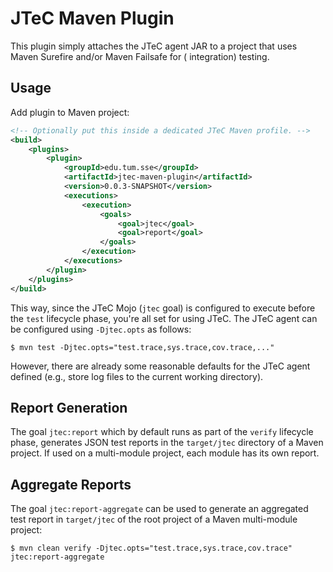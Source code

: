 # JTeC Maven Plugin

This plugin simply attaches the JTeC agent JAR to a project that uses Maven Surefire and/or Maven Failsafe for (
integration) testing.

## Usage

Add plugin to Maven project:

```xml
<!-- Optionally put this inside a dedicated JTeC Maven profile. -->
<build>
    <plugins>
        <plugin>
            <groupId>edu.tum.sse</groupId>
            <artifactId>jtec-maven-plugin</artifactId>
            <version>0.0.3-SNAPSHOT</version>
            <executions>
                <execution>
                    <goals>
                        <goal>jtec</goal>
                        <goal>report</goal>
                    </goals>
                </execution>
            </executions>
        </plugin>
    </plugins>
</build>
```

This way, since the JTeC Mojo (`jtec` goal) is configured to execute before the `test` lifecycle phase, you're all set
for using JTeC.
The JTeC agent can be configured using `-Djtec.opts` as follows:

```shell
$ mvn test -Djtec.opts="test.trace,sys.trace,cov.trace,..."
```

However, there are already some reasonable defaults for the JTeC agent defined (e.g., store log files to the current
working directory).

## Report Generation

The goal `jtec:report` which by default runs as part of the `verify` lifecycle phase, generates JSON test reports in
the `target/jtec` directory of a Maven project.
If used on a multi-module project, each module has its own report.

## Aggregate Reports

The goal `jtec:report-aggregate` can be used to generate an aggregated test report in `target/jtec` of the root project
of a Maven multi-module project:

```shell
$ mvn clean verify -Djtec.opts="test.trace,sys.trace,cov.trace" jtec:report-aggregate
```
